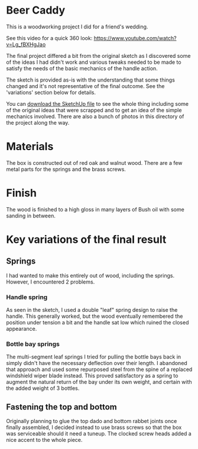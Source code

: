 # Beer Caddy

This is a woodworking project I did for a friend's wedding.

See this video for a quick 360 look: https://www.youtube.com/watch?v=Lg_fBXHgJao

The final project differed a bit from the original sketch as I discovered some of the ideas I had didn't work and various tweaks needed to be made to satisfy the needs of the basic mechanics of the handle action.

The sketch is provided as-is with the understanding that some things changed and it's not representative of the final outcome. See the 'variations' section below for details.

You can [download the SketchUp file](beer-caddy.skp) to see the whole thing including some of the original ideas that were scrapped and to get an idea of the simple mechanics involved. There are also a bunch of photos in this directory of the project along the way.

# Materials
The box is constructed out of red oak and walnut wood. There are a few metal parts for the springs and the brass screws.

# Finish
The wood is finished to a high gloss in many layers of Bush oil with some sanding in between.

# Key variations of the final result

## Springs
I had wanted to make this entirely out of wood, including the springs. However, I encountered 2 problems.

### Handle spring
As seen in the sketch, I used a double "leaf" spring design to raise the handle. This generally worked, but the wood eventually remembered the position under tension a bit and the handle sat low which ruined the closed appearance.

### Bottle bay springs
The multi-segment leaf springs I tried for pulling the bottle bays back in simply didn't have the necessary deflection over their length. I abandoned that approach and used some repurposed steel from the spine of a replaced windshield wiper blade instead. This proved satisfactory as a spring to augment the natural return of the bay under its own weight, and certain with the added weight of 3 bottles.

## Fastening the top and bottom
Originally planning to glue the top dado and bottom rabbet joints once finally assembled, I decided instead to use brass screws so that the box was serviceable should it need a tuneup. The clocked screw heads added a nice accent to the whole piece.